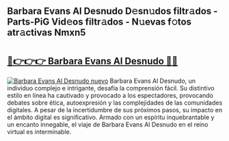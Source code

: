 ## Barbara Evans Al Desnudo D𝚎sn𝚞dos filtr𝚊dos - Parts-PiG Vid𝚎os filtr𝚊dos - N𝚞evas f𝚘tos atr𝚊ctivas Nmxn5

# <h2><a href="http://mb5ogio.tromn.icu/?c=Barbara+Evans+Al+Desnudo">🔗👉👉👉 Barbara Evans Al Desnudo 🔗🔗</a></h2>

[![Barbara Evans Al Desnudo nuevo](https://i.imgur.com/pEAQMta.gif)](http://mb5ogio.tromn.icu/?c=Barbara+Evans+Al+Desnudo)
Barbara Evans Al Desnudo, un individuo complejo e intrigante, desafía la comprensión fácil. Su distintivo estilo en línea ha cautivado y provocado a los espectadores, provocando debates sobre ética, autoexpresión y las complejidades de las comunidades digitales. A pesar de la incertidumbre de sus próximos pasos, su impacto en el ámbito digital es significativo. Armado con un espíritu inquebrantable y un encanto innegable, el viaje de Barbara Evans Al Desnudo en el reino virtual es interminable.
